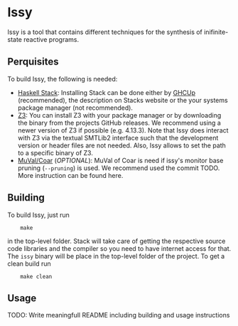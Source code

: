 # Issy

Issy is a tool that contains different techniques for the synthesis of inifinite-state reactive programs.   

## Perquisites

To build Issy, the following is needed: 
- [Haskell Stack](https://www.haskellstack.org/): Installing Stack can be done either by [GHCUp](https://www.haskell.org/ghcup/) (recommended), the description on Stacks website or the your systems package manager (not recommended). 
- [Z3](https://github.com/Z3Prover/z3): You can install Z3 with your package manager or by downloading the binary from the projects GitHub releases. We recommend using a newer version of Z3 if possible (e.g. 4.13.3). Note that Issy does interact with Z3 via the textual SMTLib2 interface such that the development version or header files are not needed. Also, Issy allows to set the path to a specific binary of Z3.
- [MuVal/Coar](https://github.com/hiroshi-unno/coar) (*OPTIONAL*): MuVal of Coar is need if issy's monitor base pruning (``--pruning``) is used. We recommend used the commit TODO. More instruction can be found here.

## Building

To build Issy, just run
```
    make 
```
in the top-level folder. Stack will take care of getting the respective source code libraries and the compiler so you need to have internet access for that. The ``issy`` binary will be place in the top-level folder of the project. To get a clean build run
```
    make clean
```

## Usage

TODO: Write meaningfull README including building and usage instructions
